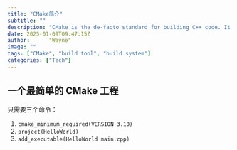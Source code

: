 ```yaml
---
title: "CMake简介"
subtitle: ""
description: "CMake is the de-facto standard for building C++ code. It’s a powerful, comprehensive solution for managing the software build process."
date: 2025-01-09T09:47:15Z
author:      "Wayne"
image: ""
tags: ["CMake", "build tool", "build system"]
categories: ["Tech"]
---
```


## 一个最简单的 CMake 工程

只需要三个命令：

1. `cmake_minimum_required(VERSION 3.10)`
2. `project(HelloWorld)`
3. `add_executable(HelloWorld main.cpp)`

